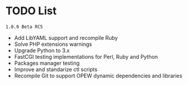 # TODO List

`1.0.0 Beta RC5`

* Add LibYAML support and recompile Ruby
* Solve PHP extensions warnings
* Upgrade Python to 3.x
* FastCGI testing implementations for Perl, Ruby and Python
* Packages manager testing
* Improve and standarize ctl scripts
* Recompile Git to support OPEW dynamic dependencies and libraries
